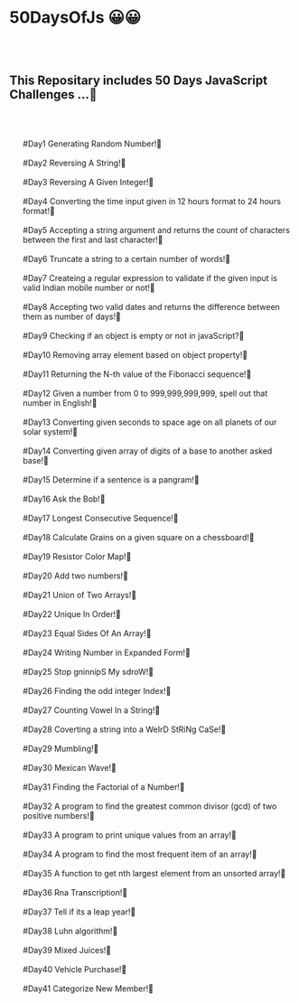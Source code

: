 # 50DaysOfJs :grinning:😀
<br/><br/>
<h2>This Repositary includes 50 Days JavaScript Challenges ...🙂</h2>
<br/><br/>
  <ul>
  #Day1 Generating Random Number!🙂
  <br/><br/>
  #Day2 Reversing A String!🙂
  <br/><br/>
  #Day3 Reversing A Given Integer!🙂
  <br/><br/>
  #Day4 Converting the time input given in 12 hours format to 24 hours format!🙂
  <br/><br/>
  #Day5 Accepting a string argument and returns the count of characters between the first and last character!🙂
  <br/><br/>
  #Day6 Truncate a string to a certain number of words!🙂
  <br/><br/>
  #Day7 Createing a regular expression to validate if the given input is valid Indian mobile number or not!🙂
  <br/><br/>
  #Day8 Accepting two valid dates and returns the difference between them as number of days!🙂
  <br/><br/>
  #Day9 Checking if an object is empty or not in javaScript?🙂
  <br/><br/>
  #Day10 Removing array element based on object property!🙂
  <br/><br/>
  #Day11 Returning the N-th value of the Fibonacci sequence!🙂
  <br/><br/>
  #Day12 Given a number from 0 to 999,999,999,999, spell out that number in English!🙂
  <br/><br/>
  #Day13 Converting given seconds to space age on all planets of our solar system!🙂
  <br/><br/>
  #Day14 Converting given array of digits of a base to another asked base!🙂
  <br/><br/>
  #Day15 Determine if a sentence is a pangram!🙂
  <br/><br/>
  #Day16 Ask the Bob!🙂
  <br/><br/>
  #Day17 Longest Consecutive Sequence!🙂
  <br/><br/>
  #Day18 Calculate Grains on a given square on a chessboard!🙂
  <br/><br/>
  #Day19 Resistor Color Map!🙂
  <br/><br/>
  #Day20 Add two numbers!🙂
  <br/><br/>
  #Day21 Union of Two Arrays!🙂
  <br/><br/>
  #Day22 Unique In Order!🙂
  <br/><br/>
  #Day23 Equal Sides Of An Array!🙂
  <br/><br/>
  #Day24 Writing Number in Expanded Form!🙂
  <br/><br/>
  #Day25 Stop gninnipS My sdroW!🙂
  <br/><br/>
  #Day26 Finding the odd integer Index!🙂
  <br/><br/>
  #Day27 Counting Vowel In a String!🙂
  <br/><br/>
  #Day28 Coverting a string into a WeIrD StRiNg CaSe!🙂
  <br/><br/>
  #Day29 Mumbling!🙂
  <br/><br/>
  #Day30 Mexican Wave!🙂
  <br/><br/> 
  #Day31 Finding the Factorial of a Number!🙂
  <br/><br/>
  #Day32 A program to find the greatest common divisor (gcd) of two positive numbers!🙂
  <br/><br/>
  #Day33 A program to print unique values from an array!🙂
  <br/><br/>
  #Day34 A program to find the most frequent item of an array!🙂
  <br/><br/>
  #Day35 A function to get nth largest element from an unsorted array!🙂
  <br/><br/>
  #Day36 Rna Transcription!🙂
  <br/><br/>
  #Day37 Tell if its a leap year!🙂
  <br/><br/>
  #Day38 Luhn algorithm!🙂
  <br/><br/>
  #Day39 Mixed Juices!🙂
  <br/><br/>
  #Day40 Vehicle Purchase!🙂
  <br/><br/>
  #Day41 Categorize New Member!🙂
</ul>
